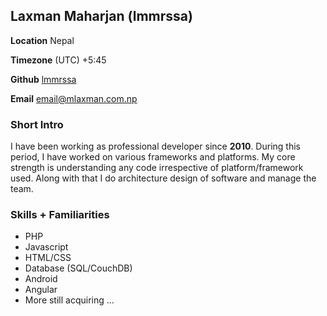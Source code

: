 ## Laxman Maharjan (lmmrssa)

**Location** Nepal

**Timezone** (UTC) +5:45

**Github** [lmmrssa](https://github.com/lmmrssa)

**Email** email@mlaxman.com.np

### Short Intro

I have been working as professional developer since **2010**. During this period, I have worked on various frameworks and platforms. My core strength is understanding any code irrespective of platform/framework used. Along with that I do architecture design of software and manage the team.

### Skills + Familiarities
- PHP
- Javascript
- HTML/CSS
- Database (SQL/CouchDB)
- Android
- Angular
- More still acquiring ...

